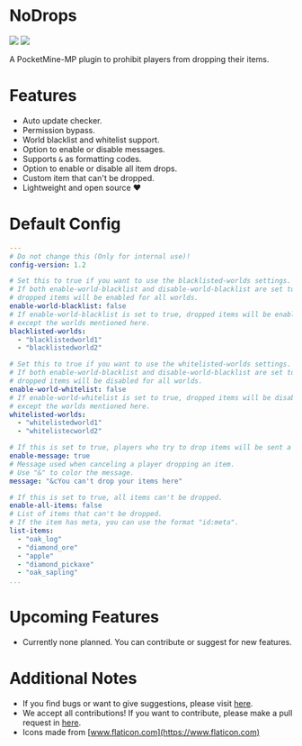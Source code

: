 # NoDrops

[![](https://poggit.pmmp.io/shield.state/NoDrops)](https://poggit.pmmp.io/p/NoDrops)
[![](https://poggit.pmmp.io/shield.dl.total/NoDrops)](https://poggit.pmmp.io/p/NoDrops)

A PocketMine-MP plugin to prohibit players from dropping their items.

# Features

- Auto update checker.
- Permission bypass.
- World blacklist and whitelist support.
- Option to enable or disable messages.
- Supports `&` as formatting codes.
- Option to enable or disable all item drops.
- Custom item that can't be dropped.
- Lightweight and open source ❤️

# Default Config
```yaml
---
# Do not change this (Only for internal use)!
config-version: 1.2

# Set this to true if you want to use the blacklisted-worlds settings.
# If both enable-world-blacklist and disable-world-blacklist are set to the same setting,
# dropped items will be enabled for all worlds.
enable-world-blacklist: false
# If enable-world-blacklist is set to true, dropped items will be enabled for all worlds,
# except the worlds mentioned here.
blacklisted-worlds:
  - "blacklistedworld1"
  - "blacklistedworld2"

# Set this to true if you want to use the whitelisted-worlds settings.
# If both enable-world-blacklist and disable-world-blacklist are set to the same setting,
# dropped items will be disabled for all worlds.
enable-world-whitelist: false
# If enable-world-whitelist is set to true, dropped items will be disabled for all worlds,
# except the worlds mentioned here.
whitelisted-worlds:
  - "whitelistedworld1"
  - "whitelistecworld2"

# If this is set to true, players who try to drop items will be sent a message telling them they cannot do so.
enable-message: true
# Message used when canceling a player dropping an item.
# Use "&" to color the message.
message: "&cYou can't drop your items here"

# If this is set to true, all items can't be dropped.
enable-all-items: false
# List of items that can't be dropped.
# If the item has meta, you can use the format "id:meta".
list-items:
  - "oak_log"
  - "diamond_ore"
  - "apple"
  - "diamond_pickaxe"
  - "oak_sapling"
...

```

# Upcoming Features

- Currently none planned. You can contribute or suggest for new features.

# Additional Notes

- If you find bugs or want to give suggestions, please visit [here](https://github.com/AIPTU/NoDrops/issues).
- We accept all contributions! If you want to contribute, please make a pull request in [here](https://github.com/AIPTU/NoDrops/pulls).
- Icons made from [www.flaticon.com](https://www.flaticon.com)
